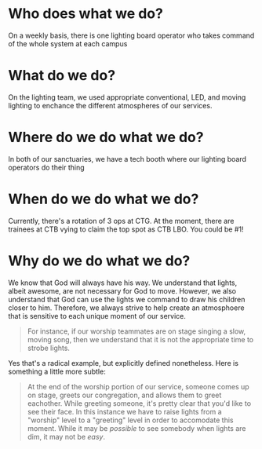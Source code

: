<!-- TITLE: Who, what, where, when, and why? -->
<!-- SUBTITLE: As a Lighting Board Operator, you are expected to create an environment that enhances the experience of our congregation -->

# Who does what we do?
On a weekly basis, there is one lighting board operator who takes command of the whole system at each campus
# What do we do?
On the lighting team, we used appropriate conventional, LED, and moving lighting to enchance the different atmospheres of our services.
# Where do we do what we do?
In both of our sanctuaries, we have a tech booth where our lighting board operators do their thing
# When do we do what we do?
Currently, there's a rotation of 3 ops at CTG.
At the moment, there are trainees at CTB vying to claim the top spot as CTB LBO. You could be #1!
# Why do we do what we do?
We know that God will always have his way. We understand that lights, albeit awesome, are not necessary for God to move. However, we also understand that God can use the lights we command to draw his children closer to him. Therefore, we always strive to help create an atmosphoere that is sensitive to each unique moment of our service. 
> For instance, if our worship teammates are on stage singing a slow, moving song, then we understand that it is not the appropriate time to strobe lights. 

Yes that's a radical example, but explicitly defined nonetheless. Here is something a little more subtle:
> At the end of the worship portion of our service, someone comes up on stage, greets our congregation, and allows them to greet eachother. While greeting someone, it's pretty clear that you'd like to see their face. In this instance we have to raise lights from a "worship" level to a "greeting" level in order to accomodate this moment. While it may be *possible* to see somebody when lights are dim, it may not be *easy*.

